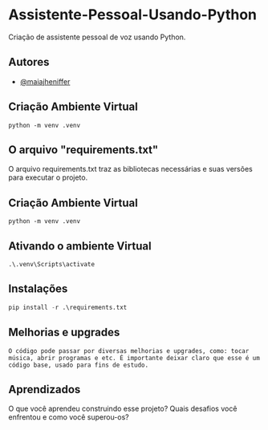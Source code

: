 
# Assistente-Pessoal-Usando-Python


Criação de assistente pessoal de voz usando Python.



## Autores

- [@maiajheniffer](https://github.com/maiajheniffer)



## Criação Ambiente Virtual
``python -m venv .venv``
## O arquivo "requirements.txt"
O arquivo requirements.txt traz as bibliotecas necessárias e suas versões para executar o projeto.

## Criação Ambiente Virtual
``python -m venv .venv``

## Ativando o ambiente Virtual
``.\.venv\Scripts\activate``

## Instalações

```python
pip install -r .\requirements.txt  
```
## Melhorias e upgrades

``O código pode passar por diversas melhorias e upgrades, como: tocar música, abrir programas e etc. É importante deixar claro que esse é um código base, usado para fins de estudo.``

## Aprendizados

O que você aprendeu construindo esse projeto? Quais desafios você enfrentou e como você superou-os?

